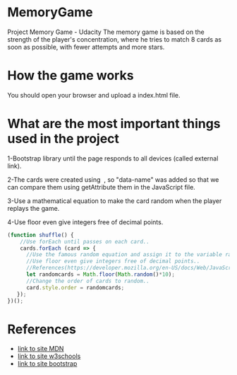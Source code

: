 # MemoryGame
Project Memory Game - Udacity
The memory game is based on the strength of the player's concentration, where he tries to match 8 cards as soon as possible, with fewer attempts and more stars.

# How the game works
You should open your browser and upload a index.html file.

# What are the most important things used in the project

1-Bootstrap library until the page responds to all devices (called external link).

2-The cards were created using <img> , so "data-name" was added so that we can compare them using getAttribute them in the JavaScript file.

3-Use a mathematical equation to make the card random when the player replays the game.

4-Use floor even give integers free of decimal points.

```javascript
(function shuffle() {
    //Use forEach until passes on each card..
    cards.forEach (card => {
      //Use the famous random equation and assign it to the variable randomcards..
      //Use floor even give integers free of decimal points..
      //References(https://developer.mozilla.org/en-US/docs/Web/JavaScript/Reference/Global_Objects/Math/random)..
      let randomcards = Math.floor(Math.random()*10);
      //Change the order of cards to random..
      card.style.order = randomcards;
   });
})();

```
# References
- [link to site MDN](https://developer.mozilla.org/en-US/docs/Web/JavaScript/Reference/Global_Objects/Math/random) 
- [link to site w3schools](https://www.w3schools.com/default.asp) 
- [link to  site bootstrap](https://getbootstrap.com/)   


